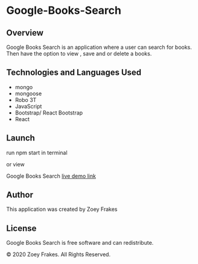 # Google-Books-Search

## Overview

Google Books Search is an application where a user can search for books. Then have the option to view , save and or delete a books.  


## Technologies and Languages Used 
* mongo 
* mongoose 
* Robo 3T
* JavaScript 
* Bootstrap/ React Bootstrap
* React

## Launch

run npm start in terminal 

or view 
 
Google Books Search [live demo link]()

## Author

This application was created by Zoey Frakes

## License 

Google Books Search is free software and can redistribute.

© 2020 Zoey Frakes. All Rights Reserved.